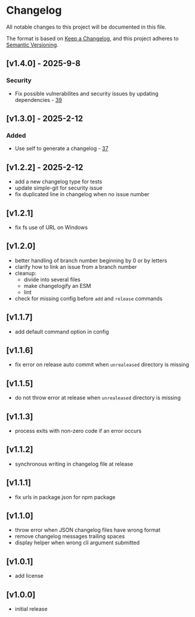 # Changelog

All notable changes to this project will be documented in this file.

The format is based on [Keep a Changelog](https://keepachangelog.com/en/1.0.0/),
and this project adheres to [Semantic Versioning](https://semver.org/spec/v2.0.0.html).

## [v1.4.0] - 2025-9-8

### Security
- Fix possible vulnerabilites and security issues by updating dependencies - [39](https://github.com/wanadev/changelogify/issues/39)

## [v1.3.0] - 2025-2-12

### Added
- Use self to generate a changelog - [37](https://github.com/wanadev/changelogify/issues/37)

## [v1.2.2] - 2025-2-12

- add a new changelog type for tests
- update simple-git for security issue
- fix duplicated line in changelog when no issue number

## [v1.2.1]

- fix fs use of URL on Windows

## [v1.2.0]

- better handling of branch number beginning by 0 or by letters
- clarify how to link an issue from a branch number
- cleanup: 
  - divide into several files
  - make changelogify an ESM
  - lint
- check for missing config before `add` and `release` commands 

## [v1.1.7]

- add default command option in config 

## [v1.1.6]

- fix error on release auto commit when `unrealeased` directory is missing

## [v1.1.5]

- do not throw error at release when `unrealeased` directory is missing

## [v1.1.3]

- process exits with non-zero code if an error occurs

## [v1.1.2]

- synchronous writing in changelog file at release

## [v1.1.1]

- fix urls in package.json for npm package

## [v1.1.0]

- throw error when JSON changelog files have wrong format
- remove changelog messages trailing spaces
- display helper when wrong cli argument submitted

## [v1.0.1]

- add license

## [v1.0.0]

- initial release
